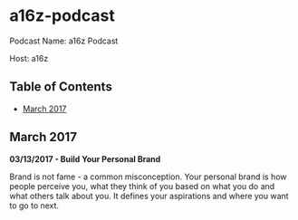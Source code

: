 # a16z-podcast

Podcast Name: a16z Podcast

Host: a16z

## Table of Contents

- [March 2017](#march-2017)

## March 2017

**03/13/2017 - Build Your Personal Brand**

Brand is not fame - a common misconception. Your personal brand is how people perceive you, what they think of you based on what you do and what others talk about you. It defines your aspirations and where you want to go to next.